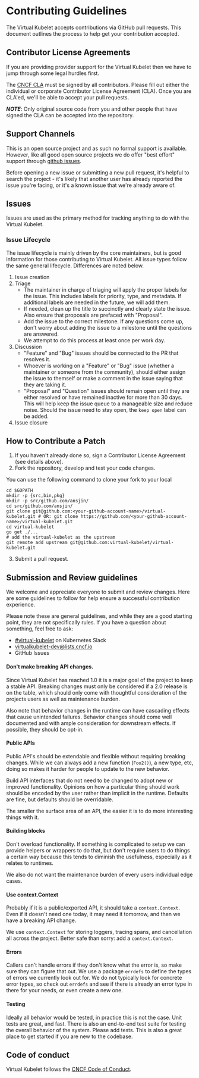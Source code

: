 # Contributing Guidelines

The Virtual Kubelet accepts contributions via GitHub pull requests. This document outlines the process to help get your contribution accepted.

## Contributor License Agreements

If you are providing provider support for the Virtual Kubelet then we have to jump through some legal hurdles first.

The [CNCF CLA](https://github.com/kubernetes/community/blob/master/CLA.md) must be signed by all
contributors. Please fill out either the individual or corporate Contributor
License Agreement (CLA). Once you are CLA'ed, we'll be able to accept your pull
requests.

***NOTE***: Only original source code from you and other people that have
signed the CLA can be accepted into the repository.

## Support Channels

This is an open source project and as such no formal support is available.
However, like all good open source projects we do offer "best effort" support
through [github issues](https://github.com/ansjin/virtual-kubelet).

Before opening a new issue or submitting a new pull request, it's helpful to
search the project - it's likely that another user has already reported the
issue you're facing, or it's a known issue that we're already aware of.

## Issues

Issues are used as the primary method for tracking anything to do with the
Virtual Kubelet.

### Issue Lifecycle

The issue lifecycle is mainly driven by the core maintainers, but is good
information for those contributing to Virtual Kubelet. All issue types
follow the same general lifecycle. Differences are noted below.

1. Issue creation
1. Triage
    - The maintainer in charge of triaging will apply the proper labels for the
    issue. This includes labels for priority, type, and metadata. If additional
    labels are needed in the future, we will add them.
    - If needed, clean up the title to succinctly and clearly state the issue.
    Also ensure that proposals are prefaced with "Proposal".
    - Add the issue to the correct milestone. If any questions come up, don't
    worry about adding the issue to a milestone until the questions are
    answered.
    - We attempt to do this process at least once per work day.
1. Discussion
    - "Feature" and "Bug" issues should be connected to the PR that resolves it.
    - Whoever is working on a "Feature" or "Bug" issue (whether a maintainer or
    someone from the community), should either assign the issue to themself or
    make a comment in the issue saying that they are taking it.
    - "Proposal" and "Question" issues should remain open until they are
    either resolved or have remained inactive for more than 30 days. This will
    help keep the issue queue to a manageable size and reduce noise. Should the
    issue need to stay open, the `keep open` label can be added.
1. Issue closure

## How to Contribute a Patch

1. If you haven't already done so, sign a Contributor License Agreement
(see details above).
2. Fork the repository, develop and test your code changes.

You can use the following command to clone your fork to your local
```
cd $GOPATH
mkdir -p {src,bin,pkg}
mkdir -p src/github.com/ansjin/
cd src/github.com/ansjin/
git clone git@github.com:<your-github-account-name>/virtual-kubelet.git # OR: git clone https://github.com/<your-github-account-name>/virtual-kubelet.git
cd virtual-kubelet
go get ./...
# add the virtual-kubelet as the upstream
git remote add upstream git@github.com:virtual-kubelet/virtual-kubelet.git
```
3. Submit a pull request.


## Submission and Review guidelines

We welcome and appreciate everyone to submit and review changes. Here are some guidelines to follow for help ensure
a successful contribution experience.

Please note these are general guidelines, and while they are a good starting point, they are not specifically rules.
If you have a question about something, feel free to ask:

- [#virtual-kubelet](https://kubernetes.slack.com/archives/C8YU1QP8W) on Kubernetes Slack
- [virtualkubelet-dev@lists.cncf.io](mailto:virtualkubelet-dev@lists.cncf.io)
- GitHub Issues

#### Don't make breaking API changes.

Since Virtual Kubelet has reached 1.0 it is a major goal of the project to keep a stable API.
Breaking changes must only be considered if a 2.0 release is on the table, which should only come with thoughtful
consideration of the projects users as well as maintenance burden.

Also note that behavior changes in the runtime can have cascading effects that cause unintended failures. Behavior
changes should come well documented and with ample consideration for downstream effects. If possible, they should be
opt-in.

#### Public APIs

Public API's should be extendable and flexible without requiring breaking changes.
While we can always add a new function (`Foo2()`), a new type, etc, doing so makes it harder for people to update to
the new behavior.

Build API interfaces that do not need to be changed to adopt new or improved functionality. Opinions on how a particular
thing should work should be encoded by the user rather than implicit in the runtime. Defaults are fine, but defaults
should be overridable.

The smaller the surface area of an API, the easier it is to do more interesting things with it.

#### Building blocks

Don't overload functionality. If something is complicated to setup we can provide helpers or wrappers to do that, but
don't require users to do things a certain way because this tends to diminish the usefulness, especially as it relates
to runtimes.

We also do not want the maintenance burden of every users individual edge cases.

#### Use context.Context

Probably if it is a public/exported API, it should take a `context.Context`. Even if it doesn't need one today, it may
need it tomorrow, and then we have a breaking API change.

We use `context.Context` for storing loggers, tracing spans, and cancellation all across the project. Better safe
than sorry: add a `context.Context`.

#### Errors

Callers can't handle errors if they don't know what the error is, so make sure they can figure that out.
We use a package `errdefs` to define the types of errors we currently look out for. We do not typically look for
concrete error types, so check out `errdefs` and see if there is already an error type in there for your needs, or even
create a new one.

#### Testing

Ideally all behavior would be tested, in practice this is not the case. Unit tests are great, and fast. There is also
an end-to-end test suite for testing the overall behavior of the system. Please add tests. This is also a great place
to get started if you are new to the codebase.

## Code of conduct

Virtual Kubelet follows the [CNCF Code of Conduct](https://github.com/cncf/foundation/blob/master/code-of-conduct.md).

